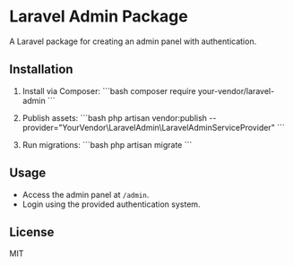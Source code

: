 # Laravel Admin Package

A Laravel package for creating an admin panel with authentication.

## Installation

1. Install via Composer:
   \`\`\`bash
   composer require your-vendor/laravel-admin
   \`\`\`

2. Publish assets:
   \`\`\`bash
   php artisan vendor:publish --provider="YourVendor\LaravelAdmin\LaravelAdminServiceProvider"
   \`\`\`

3. Run migrations:
   \`\`\`bash
   php artisan migrate
   \`\`\`

## Usage

- Access the admin panel at `/admin`.
- Login using the provided authentication system.

## License

MIT
